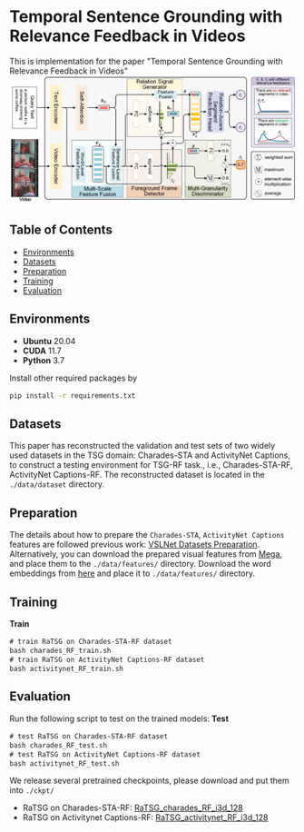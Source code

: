 # Temporal Sentence Grounding with Relevance Feedback in Videos
This is implementation for the paper "Temporal Sentence Grounding with Relevance Feedback in Videos" 
![overview](/figures/overview.jpg)


## Table of Contents
* [Environments](#environments)
* [Datasets](#datasets)
* [Preparation](#preparation)
* [Training](#training)
* [Evaluation](#evaluation)

## Environments
- **Ubuntu** 20.04
- **CUDA** 11.7
- **Python** 3.7

Install other required packages by
```sh
pip install -r requirements.txt
```

## Datasets
This paper has reconstructed the validation and test sets of two widely used datasets in the TSG domain: Charades-STA and ActivityNet Captions, to construct a testing environment for TSG-RF task., i.e., Charades-STA-RF, ActivityNet Captions-RF. The reconstructed dataset is located in the `./data/dataset` directory.

## Preparation
The details about how to prepare the `Charades-STA`, `ActivityNet Captions` features are followed previous work: [VSLNet Datasets Preparation](https://github.com/26hzhang/VSLNet/tree/master/prepare). Alternatively, you can download the prepared visual features from  [Mega](https://mega.nz/folder/gv93jDSI#U9Qf1ZuKdP8cIJj5sdK0bw), and place them to the `./data/features/` directory.
Download the word embeddings from [here](http://nlp.stanford.edu/data/glove.840B.300d.zip) and place it to 
`./data/features/` directory.

## Training
**Train** 
```shell script
# train RaTSG on Charades-STA-RF dataset
bash charades_RF_train.sh
# train RaTSG on ActivityNet Captions-RF dataset
bash activitynet_RF_train.sh
```

## Evaluation
Run the following script to test on the trained models:
**Test** 
```shell script
# test RaTSG on Charades-STA-RF dataset
bash charades_RF_test.sh
# test RaTSG on ActivityNet Captions-RF dataset
bash activitynet_RF_test.sh
```

We release several pretrained checkpoints, please download and put them into `./ckpt/`
- RaTSG on Charades-STA-RF: [RaTSG_charades_RF_i3d_128](https://drive.google.com/drive/folders/1TQyojFEEhXsDg6GSChfGrmCcoKesigI5?usp=sharing)
- RaTSG on Activitynet Captions-RF: [RaTSG_activitynet_RF_i3d_128](https://drive.google.com/drive/folders/1TQyojFEEhXsDg6GSChfGrmCcoKesigI5?usp=sharing)


